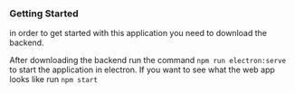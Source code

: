 ### Getting Started

in order to get started with this application you need to download the backend.

After downloading the backend run the command `npm run electron:serve` to start the application in electron. If you want to see what the web app looks like 
run `npm start`
